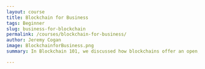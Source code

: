 ```yaml
---
layout: course
title: Blockchain for Business
tags: Beginner
slug: business-for-blockchain
permalink: /courses/blockchain-for-business/
author: Jeremy Cogan
image: BlockchainforBusiness.png
summary: In Blockchain 101, we discussed how blockchains offer an open, inclusive option that anyone can utilize just by running software on their computers. However, the benefits offered by blockchains have caught the eyes of private organizations. Decentralization, immutability and partial transparency all suit the needs of private organization. However, exposing proprietary information by utilizing a public blockchain is not an option for these organizations. In this course, we’ll explore how blockchain protocols affect businesses. Additionally, we’ll explore how businesses can utilize the blockchain to solve today and tomorrow’s problems.

---
```

